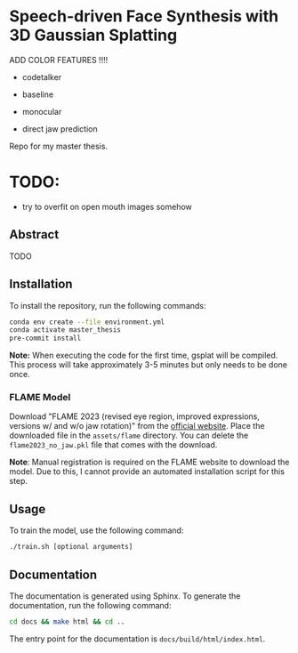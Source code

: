 # Speech-driven Face Synthesis with 3D Gaussian Splatting
ADD COLOR FEATURES !!!!

- codetalker
- baseline
- monocular

- direct jaw prediction


Repo for my master thesis.

# TODO:
- try to overfit on open mouth images somehow

## Abstract
TODO

## Installation

To install the repository, run the following commands:

```bash
conda env create --file environment.yml
conda activate master_thesis
pre-commit install
```

**Note:** When executing the code for the first time, gsplat will be compiled. This process will take approximately 3-5 minutes but only needs to be done once.

### FLAME Model
Download "FLAME 2023 (revised eye region, improved expressions, versions w/ and w/o jaw rotation)" from the [official website](https://flame.is.tue.mpg.de/download.php).
Place the downloaded file in the `assets/flame` directory.
You can delete the `flame2023_no_jaw.pkl` file that comes with the download.

**Note**: Manual registration is required on the FLAME website to download the model. Due to this, I cannot provide an automated installation script for this step.

## Usage
To train the model, use the following command:

```bash
./train.sh [optional arguments]
```

## Documentation
The documentation is generated using Sphinx. To generate the documentation, run the following command:

```bash
cd docs && make html && cd ..
```

The entry point for the documentation is `docs/build/html/index.html`.

